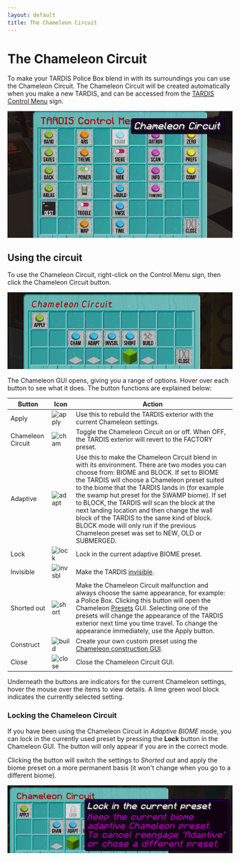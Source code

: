 ```yaml
---
layout: default
title: The Chameleon Circuit
---
```


# The Chameleon Circuit

To make your TARDIS Police Box blend in with its surroundings you can use the Chameleon Circuit.
The Chameleon Circuit will be created automatically when you make a new TARDIS, and can be accessed from the
[TARDIS Control Menu](control-menu) sign.

![TARDIS Control Menu](/images/chameleon/control_menu.jpg)

## Using the circuit

To use the Chameleon Circuit, right-click on the Control Menu sign, then click the Chameleon Circuit button.

![TARDIS Control Menu](/images/chameleon/new_circuit.jpg)

The Chameleon GUI opens, giving you a range of options. Hover over each button to see what it does. The button functions
are explained below:

| Button            | Icon                                                                                                                                          | Action                                                                                                                                                                                                                                                                                                                                                                                                                                                                                                                                          |
|-------------------|-----------------------------------------------------------------------------------------------------------------------------------------------|-------------------------------------------------------------------------------------------------------------------------------------------------------------------------------------------------------------------------------------------------------------------------------------------------------------------------------------------------------------------------------------------------------------------------------------------------------------------------------------------------------------------------------------------------|
| Apply             | ![apply](https://github.com/eccentricdevotion/TARDIS-Resource-Pack/raw/master/assets/tardis/textures/item/gui/control/apply_button.png)       | Use this to rebuild the TARDIS exterior with the current Chameleon settings.                                                                                                                                                                                                                                                                                                                                                                                                                                                                    |
| Chameleon Circuit | ![cham](https://github.com/eccentricdevotion/TARDIS-Resource-Pack/raw/master/assets/tardis/textures/item/gui/control/chameleon_button.png)    | Toggle the Chameleon Circuit on or off. When OFF, the TARDIS exterior will revert to the FACTORY preset.                                                                                                                                                                                                                                                                                                                                                                                                                                        |
| Adaptive          | ![adapt](https://github.com/eccentricdevotion/TARDIS-Resource-Pack/raw/master/assets/tardis/textures/item/gui/chameleon/adapt_button.png)     | Use this to make the Chameleon Circuit blend in with its environment. There are two modes you can choose from: BIOME and BLOCK. If set to BIOME the TARDIS will choose a Chameleon preset suited to the biome that the TARDIS lands in (for example the swamp hut preset for the SWAMP biome). If set to BLOCK, the TARDIS will scan the block at the next landing location and then change the wall block of the TARDIS to the same kind of block. BLOCK mode will only run if the previous Chameleon preset was set to NEW, OLD or SUBMERGED. |
| Lock              | ![lock](https://github.com/eccentricdevotion/TARDIS-Resource-Pack/raw/master/assets/tardis/textures/item/gui/chameleon/lock_button.png)       | Lock in the current adaptive BIOME preset.                                                                                                                                                                                                                                                                                                                                                                                                                                                                                                      |
| Invisible         | ![invsbl](https://github.com/eccentricdevotion/TARDIS-Resource-Pack/raw/master/assets/tardis/textures/item/gui/control/invisible_button.png)  | Make the TARDIS [invisible](invisibility).                                                                                                                                                                                                                                                                                                                                                                                                                                                                                                 |
| Shorted out       | ![short](https://github.com/eccentricdevotion/TARDIS-Resource-Pack/raw/master/assets/tardis/textures/item/gui/chameleon/shorted_button.png)   | Make the Chameleon Circuit malfunction and always choose the same appearance, for example: a Police Box. Clicking this button will open the Chameleon [Presets](presets) GUI. Selecting one of the presets will change the appearance of the TARDIS exterior next time you time travel. To change the appearance immediately, use the Apply button.                                                                                                                                                                                        |
| Construct         | ![build](https://github.com/eccentricdevotion/TARDIS-Resource-Pack/raw/master/assets/tardis/textures/item/gui/chameleon/construct_button.png) | Create your own custom preset using the [Chameleon construction GUI](chameleon-construction).                                                                                                                                                                                                                                                                                                                                                                                                                                              |
| Close             | ![close](https://github.com/eccentricdevotion/TARDIS-Resource-Pack/raw/master/assets/tardis/textures/item/gui/close.png)                      | Close the Chameleon Circuit GUI.                                                                                                                                                                                                                                                                                                                                                                                                                                                                                                                |

Underneath the buttons are indicators for the current Chameleon settings, hover the mouse over the items to view
details.
A lime green wool block indicates the currently selected setting.

### Locking the Chameleon Circuit

If you have been using the Chameleon Circuit in _Adaptive BIOME_ mode, you can lock in the currently used preset by
pressing the **Lock** button in the Chameleon GUI. The button will only appear if you are in the correct mode.

Clicking the button will switch the settings to _Shorted out_ and apply the biome preset on a more permanent basis (it
won't change when you go to a different biome).

![Chameleon lock](/images/docs/chameleon_lock.jpg)
